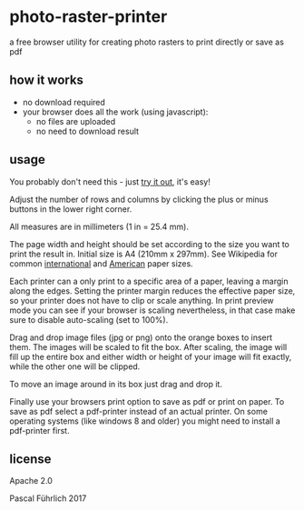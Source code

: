 # photo-raster-printer
a free browser utility for creating photo rasters to print directly or save as pdf

## how it works
- no download required
- your browser does all the work (using javascript):
  * no files are uploaded
  * no need to download result

## usage
You probably don't need this - just [try it out](https://paxinice.github.io/photo-raster-printer/), it's easy!

Adjust the number of rows and columns by clicking the plus or minus buttons in the lower right corner.

All measures are in millimeters (1 in = 25.4 mm).

The page width and height should be set according to the size you want to print the result in. Initial size is A4 (210mm x 297mm). See Wikipedia for common [international](https://en.wikipedia.org/wiki/Paper_size#Overview:_ISO_paper_sizes) and [American](https://en.wikipedia.org/wiki/Paper_size#Standardized_American_paper_sizes) paper sizes.

Each printer can a only print to a specific area of a paper, leaving a margin along the edges. Setting the printer margin reduces the effective paper size, so your printer does not have to clip or scale anything. In print preview mode you can see if your browser is scaling nevertheless, in that case make sure to disable auto-scaling (set to 100%).

Drag and drop image files (jpg or png) onto the orange boxes to insert them. The images will be scaled to fit the box. After scaling, the image will fill up the entire box and either width or height of your image will fit exactly, while the other one will be clipped.

To move an image around in its box just drag and drop it.

Finally use your browsers print option to save as pdf or print on paper. To save as pdf select a pdf-printer instead of an actual printer. On some operating systems (like windows 8 and older) you might need to install a pdf-printer first.

## license
Apache 2.0

Pascal Führlich 2017
